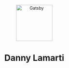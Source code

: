 <p align="center">
  <a href="https://www.gatsbyjs.com/?utm_source=starter&utm_medium=readme&utm_campaign=minimal-starter">
    <img alt="Gatsby" src="https://tenor.com/view/nyan-cat-rainbow-cat-kitten-kitty-gif-5716621" width="120" />
  </a>
</p>
<h1 align="center">
  Danny Lamarti
</h1>